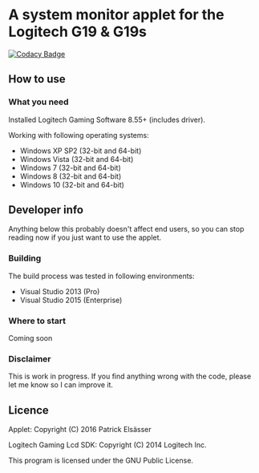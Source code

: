 # A system monitor applet for the Logitech G19 & G19s

[![Codacy Badge](https://api.codacy.com/project/badge/Grade/90451001b66c46a3a608d519e5cdefc2)](https://app.codacy.com/app/zero334/G19SystemMonitor?utm_source=github.com&utm_medium=referral&utm_content=zero334/G19SystemMonitor&utm_campaign=badger)

## How to use ##

### What you need ###

Installed Logitech Gaming Software 8.55+ (includes driver).

Working with following operating systems:

+ Windows XP SP2 (32-bit and 64-bit)
+ Windows Vista (32-bit and 64-bit)
+ Windows 7 (32-bit and 64-bit)
+ Windows 8 (32-bit and 64-bit)
+ Windows 10 (32-bit and 64-bit)


## Developer info ##

Anything below this probably doesn't affect end users, so you can stop reading
now if you just want to use the applet.

### Building ###

The build process was tested in following environments:

+ Visual Studio 2013 (Pro)
+ Visual Studio 2015 (Enterprise)


### Where to start ###

Coming soon


### Disclaimer ###

This is work in progress. If you find anything wrong with the code, please let me know so I can improve it.


## Licence ##

Applet: Copyright (C) 2016 Patrick Elsässer

Logitech Gaming Lcd SDK: Copyright (C) 2014 Logitech Inc.

This program is licensed under the GNU Public License.
